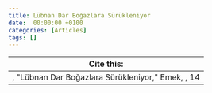 ```yaml
---
title: Lübnan Dar Boğazlara Sürükleniyor
date:  00:00:00 +0100
categories: [Articles]
tags: []
---
```




| Cite this:   |
|--------|
| , "Lübnan Dar Boğazlara Sürükleniyor," Emek, , 14 

